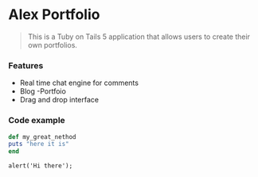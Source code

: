 # Alex Portfolio

> This is a Tuby on Tails 5 application that allows users to create their own portfolios.

### Features

- Real time chat engine for comments
- Blog
-Portfoio
- Drag and drop interface

### Code example

```ruby
def my_great_nethod
puts "here it is"
end
```

```javascipt
alert('Hi there');
```